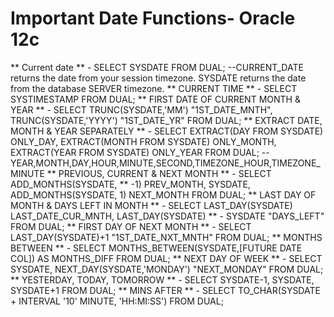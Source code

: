 # Important Date Functions- Oracle 12c
** Current date ** - SELECT SYSDATE FROM DUAL;	--CURRENT_DATE returns the date from your session timezone. SYSDATE returns the date from the database SERVER timezone.
** CURRENT TIME ** - SELECT SYSTIMESTAMP FROM DUAL;
** FIRST DATE OF CURRENT MONTH & YEAR ** - SELECT TRUNC(SYSDATE,'MM') "1ST_DATE_MNTH", TRUNC(SYSDATE,'YYYY') "1ST_DATE_YR" FROM DUAL;
** EXTRACT DATE, MONTH & YEAR SEPARATELY ** - SELECT EXTRACT(DAY FROM SYSDATE) ONLY_DAY, EXTRACT(MONTH FROM SYSDATE) ONLY_MONTH, EXTRACT(YEAR FROM SYSDATE) ONLY_YEAR FROM DUAL;	--YEAR,MONTH,DAY,HOUR,MINUTE,SECOND,TIMEZONE_HOUR,TIMEZONE_MINUTE
** PREVIOUS, CURRENT & NEXT MONTH ** - SELECT ADD_MONTHS(SYSDATE, ** -1) PREV_MONTH, SYSDATE, ADD_MONTHS(SYSDATE, 1) NEXT_MONTH FROM DUAL;
** LAST DAY OF MONTH & DAYS LEFT IN MONTH ** - SELECT LAST_DAY(SYSDATE) LAST_DATE_CUR_MNTH, LAST_DAY(SYSDATE) ** - SYSDATE "DAYS_LEFT"  FROM DUAL;
** FIRST DAY OF NEXT MONTH ** - SELECT LAST_DAY(SYSDATE)+1 "1ST_DATE_NXT_MNTH"  FROM DUAL;
** MONTHS BETWEEN ** - SELECT MONTHS_BETWEEN(SYSDATE,[FUTURE DATE COL]) AS MONTHS_DIFF FROM DUAL;
** NEXT DAY OF WEEK ** - SELECT SYSDATE, NEXT_DAY(SYSDATE,'MONDAY') "NEXT_MONDAY" FROM DUAL;
** YESTERDAY, TODAY, TOMORROW ** - SELECT SYSDATE-1, SYSDATE, SYSDATE+1 FROM DUAL;
** MINS AFTER ** - SELECT TO_CHAR(SYSDATE + INTERVAL '10' MINUTE, 'HH:MI:SS') FROM DUAL;
